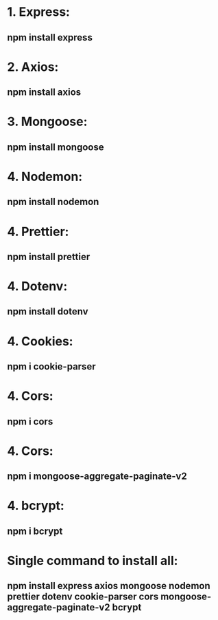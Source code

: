 # 1. Express:
## npm install express

# 2. Axios:
## npm install axios

# 3. Mongoose:
## npm install mongoose

# 4. Nodemon:
## npm install nodemon

# 4. Prettier:
## npm install prettier

# 4. Dotenv:
## npm install dotenv

# 4. Cookies:
## npm i cookie-parser

# 4. Cors:
## npm i cors

# 4. Cors:
## npm i mongoose-aggregate-paginate-v2

# 4. bcrypt:
## npm i bcrypt

# Single command to install all:
## npm install express axios mongoose nodemon prettier dotenv cookie-parser cors mongoose-aggregate-paginate-v2 bcrypt
